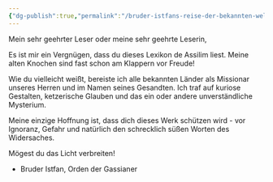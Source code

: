 ```yaml
---
{"dg-publish":true,"permalink":"/bruder-istfans-reise-der-bekannten-welt-und-bekehrung-der-ketzer-und-heiden-in-fernen-laendern/vorwort/","tags":["gardenEntry"]}
---
```


Mein sehr geehrter Leser oder meine sehr geehrte Leserin,

Es ist mir ein Vergnügen, dass du dieses Lexikon de Assilim liest. Meine alten Knochen sind fast schon am Klappern vor Freude!

Wie du vielleicht weißt, bereiste ich alle bekannten Länder als Missionar unseres Herren und im Namen seines Gesandten. Ich traf auf kuriose Gestalten, ketzerische Glauben und das ein oder andere unverständliche Mysterium.

Meine einzige Hoffnung ist, dass dich dieses Werk schützen wird - vor Ignoranz, Gefahr und natürlich den schrecklich süßen Worten des Widersaches.

Mögest du das Licht verbreiten!

- Bruder Istfan, Orden der Gassianer
